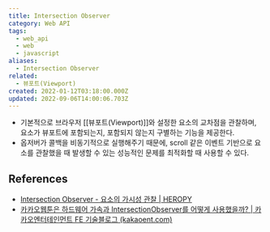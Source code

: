 ```yaml
---
title: Intersection Observer
category: Web API
tags:
  - web_api
  - web
  - javascript
aliases:
  - Intersection Observer
related:
  - 뷰포트(Viewport)
created: 2022-01-12T03:18:00.000Z
updated: 2022-09-06T14:00:06.703Z
---
```


- 기본적으로 브라우저 [[뷰포트(Viewport)]]와 설정한 요소의 교차점을 관찰하며, 요소가 뷰포트에 포함되는지, 포함되지 않는지 구별하는 기능을 제공한다.
- 옵저버가 콜백을 비동기적으로 실행해주기 때문에, scroll 같은 이벤트 기반으로 요소를 관찰했을 때 발생할 수 있는 성능적인 문제를 최적화할 때 사용할 수 있다.

## References

- [Intersection Observer - 요소의 가시성 관찰 | HEROPY](https://heropy.blog/2019/10/27/intersection-observer/)
- [카카오웹툰은 하드웨어 가속과 IntersectionObserver를 어떻게 사용했을까? | 카카오엔터테인먼트 FE 기술블로그 (kakaoent.com)](https://fe-developers.kakaoent.com/2021/211202-gpu-intersection-observer/)
